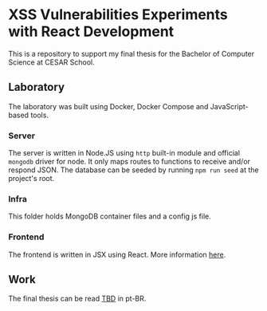 # XSS Vulnerabilities Experiments with React Development

This is a repository to support my final thesis for the Bachelor of Computer Science at CESAR School.

## Laboratory

The laboratory was built using Docker, Docker Compose and JavaScript-based tools.

### Server

The server is written in Node.JS using `http` built-in module and official `mongodb` driver for node. It only maps routes to functions to receive and/or respond JSON. The database can be seeded by running `npm run seed` at the project's root.

### Infra

This folder holds MongoDB container files and a config js file.

### Frontend

The frontend is written in JSX using React. More information [here](/frontend/).

## Work

The final thesis can be read [TBD](/) in pt-BR.